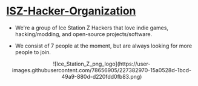 # [ISZ-Hacker-Organization](https://github.com/ISZ-Hacker-Organization)
- We're a group of Ice Station Z Hackers that love indie games, hacking/modding, and open-source projects/software.
 
  
- We consist of 7 people at the moment, but are always looking for more people to join.
<center>
 ![Ice_Station_Z_png_logo](https://user-images.githubusercontent.com/78656905/227382970-15a0528d-1bcd-49a9-880d-d220fdd0fb83.png)
</center>
